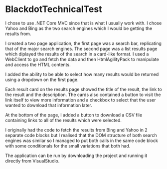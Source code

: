 # BlackdotTechnicalTest

I chose to use .NET Core MVC since that is what I usually work with.
I chose Yahoo and Bing as the two search engines which I would be getting the results from.

I created a two page application, the first page was a search bar, replicating that of the major search engines.
The second page was a list results page which diplayed the results of the search in a card-like format.
I used a WebClient to go and fetch the data and then HtmlAgilityPack to manipulate and access the HTML contents.

I added the ability to be able to select how many results would be returned using a dropdown on the first page.

Each result card on the results page showed the title of the result, the link to the result and the description.
The cards also contained a button to visit the link itself to view more information and a checkbox to select that the user wanted to download that information later.

At the bottom of the page, I added a button to download a CSV file containing links to all of the results which were selected.

I originally had the code to fetch the results from Bing and Yahoo in 2 separate code blocks but I realised that the DOM structure of both search engines was similar so I managed to put both calls in the same code block with some conditionals for the small variations that both had. 

The application can be run by downloading the project and running it directly from VisualStudio.
